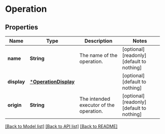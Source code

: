 # Operation


## Properties
Name | Type | Description | Notes
------------ | ------------- | ------------- | -------------
**name** | **String** | The name of the operation. | [optional] [readonly] [default to nothing]
**display** | [***OperationDisplay**](OperationDisplay.md) |  | [optional] [default to nothing]
**origin** | **String** | The intended executor of the operation. | [optional] [readonly] [default to nothing]


[[Back to Model list]](../README.md#models) [[Back to API list]](../README.md#api-endpoints) [[Back to README]](../README.md)


